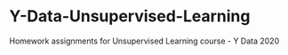 # Y-Data-Unsupervised-Learning

Homework assignments for Unsupervised Learning course - Y Data 2020
